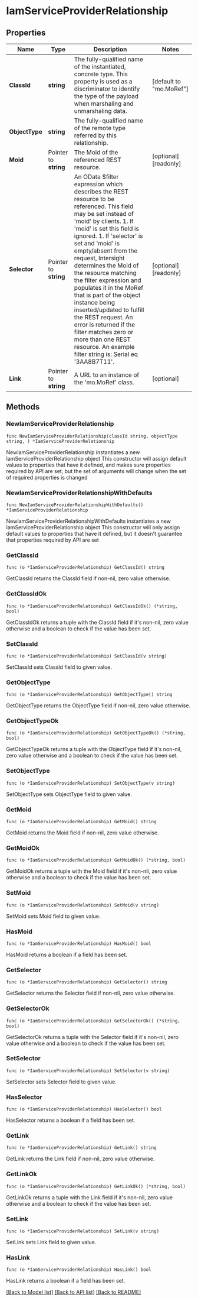 # IamServiceProviderRelationship

## Properties

Name | Type | Description | Notes
------------ | ------------- | ------------- | -------------
**ClassId** | **string** | The fully-qualified name of the instantiated, concrete type. This property is used as a discriminator to identify the type of the payload when marshaling and unmarshaling data. | [default to "mo.MoRef"]
**ObjectType** | **string** | The fully-qualified name of the remote type referred by this relationship. | 
**Moid** | Pointer to **string** | The Moid of the referenced REST resource. | [optional] [readonly] 
**Selector** | Pointer to **string** | An OData $filter expression which describes the REST resource to be referenced. This field may be set instead of &#39;moid&#39; by clients. 1. If &#39;moid&#39; is set this field is ignored. 1. If &#39;selector&#39; is set and &#39;moid&#39; is empty/absent from the request, Intersight determines the Moid of the resource matching the filter expression and populates it in the MoRef that is part of the object instance being inserted/updated to fulfill the REST request. An error is returned if the filter matches zero or more than one REST resource. An example filter string is: Serial eq &#39;3AA8B7T11&#39;. | [optional] [readonly] 
**Link** | Pointer to **string** | A URL to an instance of the &#39;mo.MoRef&#39; class. | [optional] 

## Methods

### NewIamServiceProviderRelationship

`func NewIamServiceProviderRelationship(classId string, objectType string, ) *IamServiceProviderRelationship`

NewIamServiceProviderRelationship instantiates a new IamServiceProviderRelationship object
This constructor will assign default values to properties that have it defined,
and makes sure properties required by API are set, but the set of arguments
will change when the set of required properties is changed

### NewIamServiceProviderRelationshipWithDefaults

`func NewIamServiceProviderRelationshipWithDefaults() *IamServiceProviderRelationship`

NewIamServiceProviderRelationshipWithDefaults instantiates a new IamServiceProviderRelationship object
This constructor will only assign default values to properties that have it defined,
but it doesn't guarantee that properties required by API are set

### GetClassId

`func (o *IamServiceProviderRelationship) GetClassId() string`

GetClassId returns the ClassId field if non-nil, zero value otherwise.

### GetClassIdOk

`func (o *IamServiceProviderRelationship) GetClassIdOk() (*string, bool)`

GetClassIdOk returns a tuple with the ClassId field if it's non-nil, zero value otherwise
and a boolean to check if the value has been set.

### SetClassId

`func (o *IamServiceProviderRelationship) SetClassId(v string)`

SetClassId sets ClassId field to given value.


### GetObjectType

`func (o *IamServiceProviderRelationship) GetObjectType() string`

GetObjectType returns the ObjectType field if non-nil, zero value otherwise.

### GetObjectTypeOk

`func (o *IamServiceProviderRelationship) GetObjectTypeOk() (*string, bool)`

GetObjectTypeOk returns a tuple with the ObjectType field if it's non-nil, zero value otherwise
and a boolean to check if the value has been set.

### SetObjectType

`func (o *IamServiceProviderRelationship) SetObjectType(v string)`

SetObjectType sets ObjectType field to given value.


### GetMoid

`func (o *IamServiceProviderRelationship) GetMoid() string`

GetMoid returns the Moid field if non-nil, zero value otherwise.

### GetMoidOk

`func (o *IamServiceProviderRelationship) GetMoidOk() (*string, bool)`

GetMoidOk returns a tuple with the Moid field if it's non-nil, zero value otherwise
and a boolean to check if the value has been set.

### SetMoid

`func (o *IamServiceProviderRelationship) SetMoid(v string)`

SetMoid sets Moid field to given value.

### HasMoid

`func (o *IamServiceProviderRelationship) HasMoid() bool`

HasMoid returns a boolean if a field has been set.

### GetSelector

`func (o *IamServiceProviderRelationship) GetSelector() string`

GetSelector returns the Selector field if non-nil, zero value otherwise.

### GetSelectorOk

`func (o *IamServiceProviderRelationship) GetSelectorOk() (*string, bool)`

GetSelectorOk returns a tuple with the Selector field if it's non-nil, zero value otherwise
and a boolean to check if the value has been set.

### SetSelector

`func (o *IamServiceProviderRelationship) SetSelector(v string)`

SetSelector sets Selector field to given value.

### HasSelector

`func (o *IamServiceProviderRelationship) HasSelector() bool`

HasSelector returns a boolean if a field has been set.

### GetLink

`func (o *IamServiceProviderRelationship) GetLink() string`

GetLink returns the Link field if non-nil, zero value otherwise.

### GetLinkOk

`func (o *IamServiceProviderRelationship) GetLinkOk() (*string, bool)`

GetLinkOk returns a tuple with the Link field if it's non-nil, zero value otherwise
and a boolean to check if the value has been set.

### SetLink

`func (o *IamServiceProviderRelationship) SetLink(v string)`

SetLink sets Link field to given value.

### HasLink

`func (o *IamServiceProviderRelationship) HasLink() bool`

HasLink returns a boolean if a field has been set.


[[Back to Model list]](../README.md#documentation-for-models) [[Back to API list]](../README.md#documentation-for-api-endpoints) [[Back to README]](../README.md)


